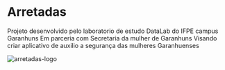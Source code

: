 # Arretadas
Projeto desenvolvido pelo laboratorio de estudo DataLab do IFPE campus Garanhuns
Em parceria com Secretaria da mulher de Garanhuns
Visando criar aplicativo de auxilio a segurança das mulheres Garanhuenses

![arretadas-logo](https://user-images.githubusercontent.com/53547531/83180038-3681d280-a0f9-11ea-9699-0223f0f072c4.png)
